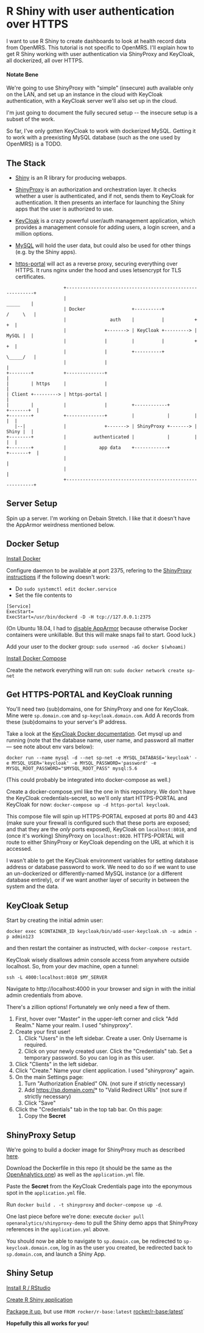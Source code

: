 # R Shiny with user authentication over HTTPS

I want to use R Shiny to create dashboards to look at health record data from OpenMRS. This tutorial is not specific to OpenMRS. I'll explain how to get R Shiny working with user authentication via ShinyProxy and KeyCloak, all dockerized, all over HTTPS.

#### Notate Bene

We're going to use ShinyProxy with "simple" (insecure) auth available only on the LAN, and set up an instance in the cloud with KeyCloak authentication, with a KeyCloak server we'll also set up in the cloud.

I'm just going to document the fully secured setup -- the insecure setup is a subset of the work.

So far, I've only gotten KeyCloak to work with dockerized MySQL. Getting it to work with a preexisting MySQL database (such as the one used by OpenMRS) is a TODO.

## The Stack

* [Shiny](https://shiny.rstudio.com/) is an R library for producing webapps.

* [ShinyProxy](https://www.shinyproxy.io/) is an authorization and orchestration layer. It checks whether a user is authenticated, and if not, sends them to KeyCloak for authentication. It then presents an interface for launching the Shiny apps that the user is authorized to use.

* [KeyCloak](https://www.keycloak.org/) is a crazy powerful user/auth management application, which provides a management console for adding users, a login screen, and a million options.

* [MySQL](https://hub.docker.com/_/mysql/) will hold the user data, but could also be used for other things (e.g. by the Shiny apps).

* [https-portal](https://github.com/SteveLTN/https-portal) will act as a reverse proxy, securing everything over HTTPS. It runs nginx under the hood and uses letsencrypt for TLS certificates.

```
                     +----------------------------------------------------------+
                     |                                                 _____    |
                     | Docker                 +----------+            /     \   |
                     |                auth    |          |           +       +  |
                     |              +-------> | KeyCloak +---------> | MySQL |  |
                     |              |         |          |           +       +  |
                     |              |         +----------+            \_____/   |
                     |              |                                           |
+--------+           +--------------+                                           |
|        | https     |              |                                           |
| Client +---------> | https-portal |                                           |
|        |           |              |         +------------+         +-------+  |
+--------+           +--------------+         |            |         |       |  |
   |--|              |              +-------> | ShinyProxy +-------> | Shiny |  |
+--------+           |          authenticated |            |         |       |  |
+--------+           |            app data    +------------+         +-------+  |
                     |                                                          |
                     |                                                          |
                     +----------------------------------------------------------+
```


## Server Setup

Spin up a server. I'm working on Debain Stretch. I like that it doesn't have the AppArmor weirdness mentioned below.

## Docker Setup

[Install Docker](https://docs.docker.com/install/linux/docker-ce/ubuntu/)

Configure daemon to be available at port 2375, refering to the [ShinyProxy instructions](https://www.shinyproxy.io/getting-started/) if the following doesn't work:

* Do `sudo systemctl edit docker.service`
* Set the file contents to
```
[Service]
ExecStart=
ExecStart=/usr/bin/dockerd -D -H tcp://127.0.0.1:2375
```

(On Ubuntu 18.04, I had to [disable AppArmor](https://forums.docker.com/t/can-not-stop-docker-container-permission-denied-error/41142/7) because otherwise Docker containers were unkillable. But this will make snaps fail to start. Good luck.)

Add your user to the docker group: `sudo usermod -aG docker $(whoami)`

[Install Docker Compose](https://docs.docker.com/compose/install/)

Create the network everything will run on: `sudo docker network create sp-net`

## Get HTTPS-PORTAL and KeyCloak running

You'll need two (sub)domains, one for ShinyProxy and one for KeyCloak. Mine were `sp.domain.com` and `sp-keycloak.domain.com`. Add A records from these (sub)domains to your server's IP address.

Take a look at the [KeyCloak Docker documentation](https://hub.docker.com/r/jboss/keycloak/). Get mysql up and running (note that the database name, user name, and password all matter — see note about env vars below):

`docker run --name mysql -d --net sp-net -e MYSQL_DATABASE='keycloak' -e MYSQL_USER='keycloak' -e MYSQL_PASSWORD='password' -e MYSQL_ROOT_PASSWORD="$MYSQL_ROOT_PASS" mysql:5.6`

(This could probably be integrated into docker-compose as well.)

Create a docker-compose.yml like the one in this repository. We don't have the KeyCloak credentials-secret,
so we'll only start HTTPS-PORTAL and KeyCloak for now: `docker-compose up -d https-portal keycloak`.

This compose file will spin up HTTPS-PORTAL exposed at ports 80 and 443 (make sure your firewall is configured such that these ports are exposed; and that they are the *only* ports exposed), KeyCloak on `localhost:8010`, and (once it's working) ShinyProxy on `localhost:8020`. HTTPS-PORTAL will route to either ShinyProxy or KeyCloak depending on the URL at which it is accessed.

I wasn't able to get the KeyCloak environment variables for setting database address or database password to work. We need to do so if we want to use an un-dockerized or differently-named MySQL instance (or a different database entirely), or if we want another layer of security in between the system and the data.

## KeyCloak Setup

Start by creating the initial admin user:

`docker exec $CONTAINER_ID keycloak/bin/add-user-keycloak.sh -u admin -p admin123`

and then restart the container as instructed, with `docker-compose restart`.

KeyCloak wisely disallows admin console access from anywhere outside localhost. So, from your dev machine, open a tunnel:

`ssh -L 4000:localhost:8010 $MY_SERVER`

Navigate to http://localhost:4000 in your browser and sign in with the initial admin credentials from above.

There's a zillion options! Fortunately we only need a few of them.

1. First, hover over "Master" in the upper-left corner and click "Add Realm." Name your realm. I used "shinyproxy".
2. Create your first user!
    1. Click "Users" in the left sidebar. Create a user. Only Username is required.
    2. Click on your newly created user. Click the "Credentials" tab. Set a temporary password. So you can log in as this user.
3. Click "Clients" in the left sidebar.
4. Click "Create." Name your client application. I used "shinyproxy" again.
5. On the main Settings page:
    1. Turn "Authorization Enabled" ON. (not sure if strictly necessary)
    2. Add https://sp.domain.com/* to "Valid Redirect URIs" (not sure if strictly necessary)
    3. Click "Save"
6. Click the "Credentials" tab in the top tab bar. On this page:
    1. Copy the **Secret**

## ShinyProxy Setup

We're going to build a docker image for ShinyProxy much as described [here](https://github.com/openanalytics/shinyproxy-config-examples/tree/master/02-containerized-docker-engine).

Download the Dockerfile in this repo (it should be the same as the [OpenAnalytics one](https://github.com/openanalytics/shinyproxy-config-examples/blob/master/02-containerized-docker-engine/Dockerfile)) as well as the `application.yml` file.

Paste the **Secret** from the KeyCloak Credentials page into the eponymous spot in the `application.yml` file.

Run `docker build . -t shinyproxy` and `docker-compose up -d`.

One last piece before we're done: execute `docker pull openanalytics/shinyproxy-demo` to pull the Shiny demo apps that ShinyProxy references in the `application.yml` above.

You should now be able to navigate to `sp.domain.com`, be redirected to `sp-keycloak.domain.com`, log in as the user you created, be redirected back to `sp.domain.com`, and launch a Shiny App.

## Shiny Setup

[Install R / RStudio](https://www.rstudio.com/products/rstudio/download/)

[Create R Shiny application](https://shiny.rstudio.com/articles/basics.html)

[Package it up](https://www.shinyproxy.io/deploying-apps/), but use `FROM rocker/r-base:latest` [rocker/r-base:latest](https://github.com/rocker-org/rocker)`

**Hopefully this all works for you!**

